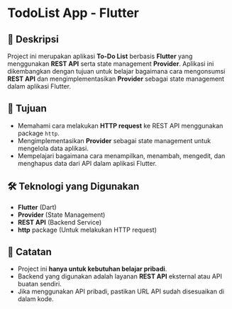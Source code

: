 # TodoList App - Flutter

## 📌 Deskripsi
Project ini merupakan aplikasi **To-Do List** berbasis **Flutter** yang menggunakan **REST API** serta state management **Provider**. Aplikasi ini dikembangkan dengan tujuan untuk belajar bagaimana cara mengonsumsi **REST API** dan mengimplementasikan **Provider** sebagai state management dalam aplikasi Flutter.

## 🎯 Tujuan
- Memahami cara melakukan **HTTP request** ke REST API menggunakan package `http`.
- Mengimplementasikan **Provider** sebagai state management untuk mengelola data aplikasi.
- Mempelajari bagaimana cara menampilkan, menambah, mengedit, dan menghapus data dari API dalam aplikasi Flutter.

## 🛠️ Teknologi yang Digunakan
- **Flutter** (Dart)
- **Provider** (State Management)
- **REST API** (Backend Service)
- **http** package (Untuk melakukan HTTP request)


## 📢 Catatan
- Project ini **hanya untuk kebutuhan belajar pribadi**.
- Backend yang digunakan adalah layanan **REST API** eksternal atau API buatan sendiri.
- Jika menggunakan API pribadi, pastikan URL API sudah disesuaikan di dalam kode.
